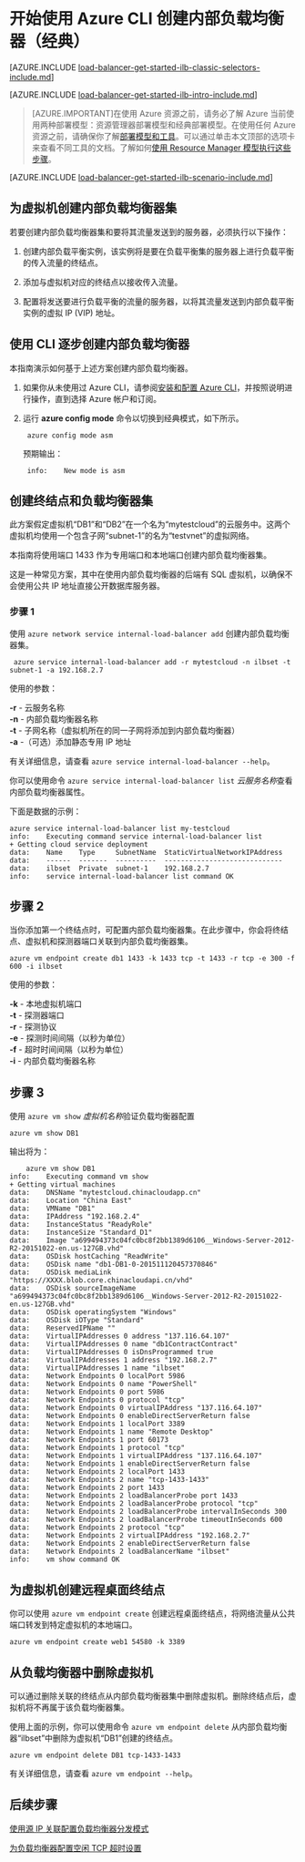 <properties 
   pageTitle="在经典部署模型中使用 Azure CLI 创建内部负载均衡器 | Azure"
   description="了解如何在经典部署模型中使用 Azure CLI 创建内部负载均衡器"
   services="load-balancer"
   documentationCenter="na"
   authors="joaoma"
   manager="carolz"
   editor=""
   tags="azure-service-management"
/>
<tags  
   ms.service="load-balancer"
   ms.date="02/09/2016"
   wacn.date="08/29/2016" />  


# 开始使用 Azure CLI 创建内部负载均衡器（经典）

[AZURE.INCLUDE [load-balancer-get-started-ilb-classic-selectors-include.md](../../includes/load-balancer-get-started-ilb-classic-selectors-include.md)]

[AZURE.INCLUDE [load-balancer-get-started-ilb-intro-include.md](../../includes/load-balancer-get-started-ilb-intro-include.md)]

>[AZURE.IMPORTANT]在使用 Azure 资源之前，请务必了解 Azure 当前使用两种部署模型：资源管理器部署模型和经典部署模型。在使用任何 Azure 资源之前，请确保你了解[部署模型和工具](/documentation/articles/azure-classic-rm/)。可以通过单击本文顶部的选项卡来查看不同工具的文档。了解如何[使用 Resource Manager 模型执行这些步骤](/documentation/articles/load-balancer-get-started-ilb-arm-cli/)。

[AZURE.INCLUDE [load-balancer-get-started-ilb-scenario-include.md](../../includes/load-balancer-get-started-ilb-scenario-include.md)]


## 为虚拟机创建内部负载均衡器集

若要创建内部负载均衡器集和要将其流量发送到的服务器，必须执行以下操作：

1. 创建内部负载平衡实例，该实例将是要在负载平衡集的服务器上进行负载平衡的传入流量的终结点。

1. 添加与虚拟机对应的终结点以接收传入流量。

1. 配置将发送要进行负载平衡的流量的服务器，以将其流量发送到内部负载平衡实例的虚拟 IP (VIP) 地址。

## 使用 CLI 逐步创建内部负载均衡器

本指南演示如何基于上述方案创建内部负载均衡器。

1. 如果你从未使用过 Azure CLI，请参阅[安装和配置 Azure CLI](/documentation/articles/xplat-cli-install/)，并按照说明进行操作，直到选择 Azure 帐户和订阅。

2. 运行 **azure config mode** 命令以切换到经典模式，如下所示。

		azure config mode asm

	预期输出：

		info:    New mode is asm


## 创建终结点和负载均衡器集 

此方案假定虚拟机“DB1”和“DB2”在一个名为“mytestcloud”的云服务中。这两个虚拟机均使用一个包含子网“subnet-1”的名为“testvnet”的虚拟网络。

本指南将使用端口 1433 作为专用端口和本地端口创建内部负载均衡器集。

这是一种常见方案，其中在使用内部负载均衡器的后端有 SQL 虚拟机，以确保不会使用公共 IP 地址直接公开数据库服务器。


### 步骤 1 

使用 `azure network service internal-load-balancer add` 创建内部负载均衡器集。

	 azure service internal-load-balancer add -r mytestcloud -n ilbset -t subnet-1 -a 192.168.2.7

使用的参数：

**-r** - 云服务名称<BR> 
**-n** - 内部负载均衡器名称<BR> 
**-t** - 子网名称（虚拟机所在的同一子网将添加到内部负载均衡器）<BR> 
**-a** -（可选）添加静态专用 IP 地址<BR>

有关详细信息，请查看 `azure service internal-load-balancer --help`。
 
你可以使用命令 `azure service internal-load-balancer list` *云服务名称*查看内部负载均衡器属性。

下面是数据的示例：

	azure service internal-load-balancer list my-testcloud
	info:    Executing command service internal-load-balancer list
	+ Getting cloud service deployment
	data:    Name    Type     SubnetName  StaticVirtualNetworkIPAddress
	data:    ------  -------  ----------  -----------------------------
	data:    ilbset  Private  subnet-1    192.168.2.7
	info:    service internal-load-balancer list command OK


## 步骤 2 

当你添加第一个终结点时，可配置内部负载均衡器集。在此步骤中，你会将终结点、虚拟机和探测器端口关联到内部负载均衡器集。

	azure vm endpoint create db1 1433 -k 1433 tcp -t 1433 -r tcp -e 300 -f 600 -i ilbset

使用的参数：

**-k** - 本地虚拟机端口<BR> 
**-t** - 探测器端口<BR> 
**-r** - 探测协议<BR> 
**-e** - 探测时间间隔（以秒为单位）<BR> 
**-f** - 超时时间间隔（以秒为单位）<BR> 
**-i** - 内部负载均衡器名称 <BR>


## 步骤 3 

使用 `azure vm show` *虚拟机名称*验证负载均衡器配置

	azure vm show DB1 

输出将为：

		azure vm show DB1
	info:    Executing command vm show
	+ Getting virtual machines
	data:    DNSName "mytestcloud.chinacloudapp.cn"
	data:    Location "China East"
	data:    VMName "DB1"
	data:    IPAddress "192.168.2.4"
	data:    InstanceStatus "ReadyRole"
	data:    InstanceSize "Standard_D1"
	data:    Image "a699494373c04fc0bc8f2bb1389d6106__Windows-Server-2012-R2-20151022-en.us-127GB.vhd"
	data:    OSDisk hostCaching "ReadWrite"
	data:    OSDisk name "db1-DB1-0-201511120457370846"
	data:    OSDisk mediaLink "https://XXXX.blob.core.chinacloudapi.cn/vhd"
	data:    OSDisk sourceImageName "a699494373c04fc0bc8f2bb1389d6106__Windows-Server-2012-R2-20151022-en.us-127GB.vhd"
	data:    OSDisk operatingSystem "Windows"
	data:    OSDisk iOType "Standard"
	data:    ReservedIPName ""
	data:    VirtualIPAddresses 0 address "137.116.64.107"
	data:    VirtualIPAddresses 0 name "db1ContractContract"
	data:    VirtualIPAddresses 0 isDnsProgrammed true
	data:    VirtualIPAddresses 1 address "192.168.2.7"
	data:    VirtualIPAddresses 1 name "ilbset"
	data:    Network Endpoints 0 localPort 5986
	data:    Network Endpoints 0 name "PowerShell"
	data:    Network Endpoints 0 port 5986
	data:    Network Endpoints 0 protocol "tcp"
	data:    Network Endpoints 0 virtualIPAddress "137.116.64.107"	
	data:    Network Endpoints 0 enableDirectServerReturn false
	data:    Network Endpoints 1 localPort 3389
	data:    Network Endpoints 1 name "Remote Desktop"
	data:    Network Endpoints 1 port 60173
	data:    Network Endpoints 1 protocol "tcp"
	data:    Network Endpoints 1 virtualIPAddress "137.116.64.107"
	data:    Network Endpoints 1 enableDirectServerReturn false
	data:    Network Endpoints 2 localPort 1433
	data:    Network Endpoints 2 name "tcp-1433-1433"
	data:    Network Endpoints 2 port 1433
	data:    Network Endpoints 2 loadBalancerProbe port 1433
	data:    Network Endpoints 2 loadBalancerProbe protocol "tcp"
	data:    Network Endpoints 2 loadBalancerProbe intervalInSeconds 300
	data:    Network Endpoints 2 loadBalancerProbe timeoutInSeconds 600
	data:    Network Endpoints 2 protocol "tcp"
	data:    Network Endpoints 2 virtualIPAddress "192.168.2.7"
	data:    Network Endpoints 2 enableDirectServerReturn false
	data:    Network Endpoints 2 loadBalancerName "ilbset"
	info:    vm show command OK


## 为虚拟机创建远程桌面终结点

你可以使用 `azure vm endpoint create` 创建远程桌面终结点，将网络流量从公共端口转发到特定虚拟机的本地端口。

	azure vm endpoint create web1 54580 -k 3389 


## 从负载均衡器中删除虚拟机

可以通过删除关联的终结点从内部负载均衡器集中删除虚拟机。删除终结点后，虚拟机将不再属于该负载均衡器集。

 使用上面的示例，你可以使用命令 `azure vm endpoint delete` 从内部负载均衡器“ilbset”中删除为虚拟机“DB1”创建的终结点。

	azure vm endpoint delete DB1 tcp-1433-1433


有关详细信息，请查看 `azure vm endpoint --help`。


## 后续步骤

[使用源 IP 关联配置负载均衡器分发模式](/documentation/articles/load-balancer-distribution-mode/)

[为负载均衡器配置空闲 TCP 超时设置](/documentation/articles/load-balancer-tcp-idle-timeout/)

<!---HONumber=Mooncake_0822_2016-->
